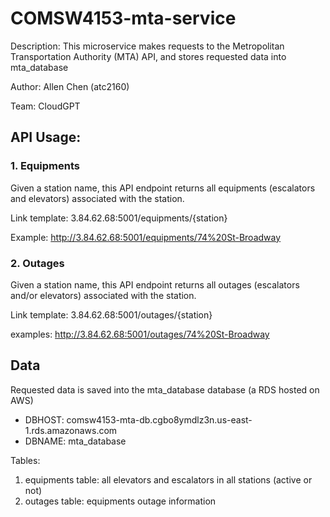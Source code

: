 # COMSW4153-mta-service

Description: This microservice makes requests to the Metropolitan Transportation Authority (MTA) API, and stores requested data into mta_database

Author: Allen Chen (atc2160)

Team: CloudGPT

## API Usage:

### 1. Equipments

Given a station name, this API endpoint returns all equipments (escalators and elevators) associated with the station. 

Link template: 3.84.62.68:5001/equipments/{station}

Example: http://3.84.62.68:5001/equipments/74%20St-Broadway

### 2. Outages

Given a station name, this API endpoint returns all outages (escalators and/or elevators) associated with the station.

Link template: 3.84.62.68:5001/outages/{station}

examples: http://3.84.62.68:5001/outages/74%20St-Broadway

## Data

Requested data is saved into the mta_database database (a RDS hosted on AWS)

- DBHOST: comsw4153-mta-db.cgbo8ymdlz3n.us-east-1.rds.amazonaws.com
- DBNAME: mta_database

Tables:
1. equipments table: all elevators and escalators in all stations (active or not)
2. outages table: equipments outage information
